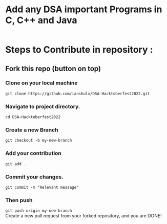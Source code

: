 # Add any DSA important Programs in C, C++ and Java

	
<img src="https://miro.medium.com/max/1400/1*-EFdnPuVrwUOmYte11v0OA.png" alt="" class="href">

# Steps to Contribute in repository :

## Fork this repo (button on top)
### Clone on your local machine<br>
`git clone https://github.com/ianshulx/DSA-Hacktoberfest2022.git`

### Navigate to project directory.
`cd DSA-Hacktoberfest2022`
### Create a new Branch
`git checkout -b my-new-branch`
### Add your contribution
`git add .`
### Commit your changes.
`git commit -m "Relevant message"`
### Then push
`git push origin my-new-branch`<br>
Create a new pull request from your forked repository, and you are DONE!

